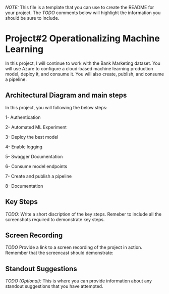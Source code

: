 *NOTE:* This file is a template that you can use to create the README for your project. The *TODO* comments below will highlight the information you should be sure to include.


# Project#2 Operationalizing Machine Learning

In this project, I will continue to work with the Bank Marketing dataset. You will use Azure to configure a cloud-based machine learning production model, deploy it, and consume it. You will also create, publish, and consume a pipeline.

## Architectural Diagram and main steps
In this project, you will following the below steps:

1- Authentication

2- Automated ML Experiment

3- Deploy the best model

4- Enable logging

5- Swagger Documentation

6- Consume model endpoints

7- Create and publish a pipeline

8- Documentation

## Key Steps
*TODO*: Write a short discription of the key steps. Remeber to include all the screenshots required to demonstrate key steps. 

## Screen Recording
*TODO* Provide a link to a screen recording of the project in action. Remember that the screencast should demonstrate:

## Standout Suggestions
*TODO (Optional):* This is where you can provide information about any standout suggestions that you have attempted.
